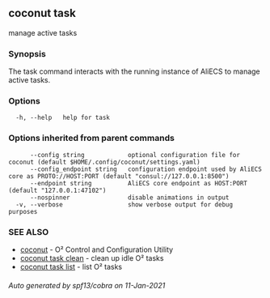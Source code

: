 ## coconut task

manage active tasks

### Synopsis

The task command interacts with the running instance of AliECS to
manage active tasks.

### Options

```
  -h, --help   help for task
```

### Options inherited from parent commands

```
      --config string            optional configuration file for coconut (default $HOME/.config/coconut/settings.yaml)
      --config_endpoint string   configuration endpoint used by AliECS core as PROTO://HOST:PORT (default "consul://127.0.0.1:8500")
      --endpoint string          AliECS core endpoint as HOST:PORT (default "127.0.0.1:47102")
      --nospinner                disable animations in output
  -v, --verbose                  show verbose output for debug purposes
```

### SEE ALSO

* [coconut](coconut.md)	 - O² Control and Configuration Utility
* [coconut task clean](coconut_task_clean.md)	 - clean up idle O² tasks
* [coconut task list](coconut_task_list.md)	 - list O² tasks

###### Auto generated by spf13/cobra on 11-Jan-2021
